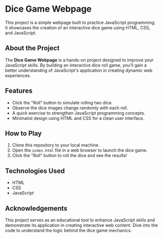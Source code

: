 # Dice Game Webpage

This project is a simple webpage built to practice JavaScript programming. It showcases the creation of an interactive dice game using HTML, CSS, and JavaScript.

## About the Project

The **Dice Game Webpage** is a hands-on project designed to improve your JavaScript skills. By building an interactive dice roll game, you'll gain a better understanding of JavaScript's application in creating dynamic web experiences.

## Features

- Click the "Roll" button to simulate rolling two dice.
- Observe the dice images change randomly with each roll.
- A quick exercise to strengthen JavaScript programming concepts.
- Minimalist design using HTML and CSS for a clean user interface.

## How to Play

1. Clone this repository to your local machine.
2. Open the `index.html` file in a web browser to launch the dice game.
3. Click the "Roll" button to roll the dice and see the results!

## Technologies Used

- HTML
- CSS
- JavaScript

## Acknowledgements

This project serves as an educational tool to enhance JavaScript skills and demonstrate its application in creating interactive web content. Dive into the code to understand the logic behind the dice game mechanics.